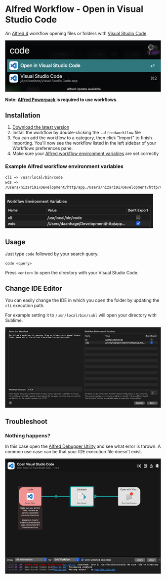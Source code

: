 # Alfred Workflow - Open in Visual Studio Code

An [Alfred 4](https://www.alfredapp.com/) workflow opening files or folders with [Visual Studio Code](https://code.visualstudio.com/).

![Screenshot](screenshot.png)

**Note: [Alfred Powerpack](https://www.alfredapp.com/powerpack/) is required to use workflows.**

## Installation

1. [Download the latest version](https://github.com/tillkruss/alfred-laravel-docs/releases/download/v0.3.0/Laravel.Docs.alfredworkflow)
2. Install the workflow by double-clicking the `.alfredworkflow` file
3. You can add the workflow to a category, then click "Import" to finish importing. You'll now see the workflow listed in the left sidebar of your Workflows preferences pane.
4. Make sure your [Alfred workflow environment variables](https://www.alfredapp.com/help/workflows/advanced/variables/) are set correctly

### Example Alfred workflow environment variables

```console
cli => /usr/local/bin/code
wds => /Users/nizari91/Development/http/app,/Users/nizari91/Development/http/vue
```

![Screenshot](screenshot4.png)

## Usage

Just type `code` followed by your search query.

```console
code <query>
```

Press `<enter>` to open the directory with your Visual Studio Code.

## Change IDE Editor

You can easily change the IDE in which you open the folder by updating the `cli` execution path.

For example setting it to `/usr/local/bin/subl` will open your directory with Sublime.

![Screenshot](screenshot2.png)

## Troubleshoot

### Nothing happens?

In this case open the [Alfred Debugger Utility](https://www.alfredapp.com/help/workflows/utilities/debug/) and see what error is thrown. A common use case can be that your IDE execution file doesn't exist.

![Screenshot](screenshot3.png)
